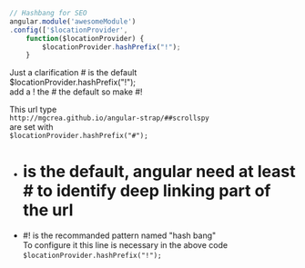 ```js
// Hashbang for SEO
angular.module('awesomeModule')
.config(['$locationProvider',
    function($locationProvider) {
        $locationProvider.hashPrefix("!");
    }
```

Just a clarification # is the default      
$locationProvider.hashPrefix("!");     
add a ! the # the default so make #!     

This url type     
```http://mgcrea.github.io/angular-strap/##scrollspy```     
are set with    
```$locationProvider.hashPrefix("#");```    

* # is the default, angular need at least # to identify deep linking part of the url      
* #! is the recommanded pattern named "hash bang"     
To configure it this line is necessary in the above code 
```$locationProvider.hashPrefix("!");```

